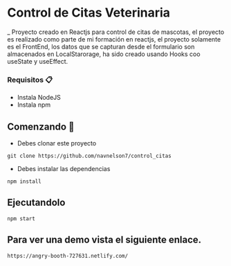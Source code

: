 # Control de Citas Veterinaria
_ Proyecto creado en Reactjs para control de citas de mascotas, el proyecto es realizado como parte de mi formación en reactjs, el proyecto solamente es el FrontEnd, los datos que se capturan desde el formulario son almacenados en LocalStarorage, ha sido creado usando Hooks coo useState y useEffect.

### Requisitos 📋
* Instala NodeJS
* Instala npm

## Comenzando 🚀
* Debes clonar este proyecto
```
git clone https://github.com/navnelson7/control_citas
```
* Debes instalar las dependencias
```
npm install
```
## Ejecutandolo
```
npm start
```
## Para ver una demo vista el siguiente enlace.
```
https://angry-booth-727631.netlify.com/
```
